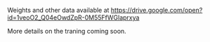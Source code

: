 Weights and other data available at
https://drive.google.com/open?id=1veoO2_Q04eOwdZpR-0M55FfWGlaprxya

More details on the traning coming soon.
